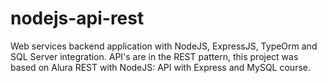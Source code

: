 # nodejs-api-rest
Web services backend application with NodeJS, ExpressJS, TypeOrm and SQL Server integration. API's are in the REST pattern, this project was based on Alura REST with NodeJS: API with Express and MySQL course.
